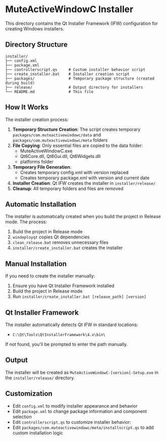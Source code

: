 # MuteActiveWindowC Installer

This directory contains the Qt Installer Framework (IFW) configuration for creating Windows installers.

## Directory Structure

```
installer/
├── config.xml              
├── package.xml             
├── controllerscript.qs     # Custom installer behavior script
├── create_installer.bat    # Installer creation script
├── packages/               # Temporary package structure (created during build)
├── release/                # Output directory for installers
└── README.md               # This file
```

## How It Works

The installer creation process:

1. **Temporary Structure Creation**: The script creates temporary `packages/com.muteactivewindowc/data` and `packages/com.muteactivewindowc/meta` folders
2. **File Copying**: Only essential files are copied to the data folder:
   - MuteActiveWindowC.exe
   - Qt6Core.dll, Qt6Gui.dll, Qt6Widgets.dll
   - platforms folder
3. **Temporary File Generation**: 
   - Creates temporary config.xml with version replaced
   - Creates temporary package.xml with version and current date
4. **Installer Creation**: Qt IFW creates the installer in `installer/release/`
5. **Cleanup**: All temporary folders and files are removed

## Automatic Installation

The installer is automatically created when you build the project in Release mode. The process:

1. Build the project in Release mode
2. `windeployqt` copies Qt dependencies
3. `clean_release.bat` removes unnecessary files
4. `installer/create_installer.bat` creates the installer

## Manual Installation

If you need to create the installer manually:

1. Ensure you have Qt Installer Framework installed
2. Build the project in Release mode
3. Run `installer/create_installer.bat [release_path] [version]`

## Qt Installer Framework

The installer automatically detects Qt IFW in standard locations:
- `C:\Qt\Tools\QtInstallerFramework\4.x\bin\`

If not found, you'll be prompted to enter the path manually.

## Output

The installer will be created as `MuteActiveWindowC-[version]-Setup.exe` in the `installer/release/` directory.

## Customization

- Edit `config.xml` to modify installer appearance and behavior
- Edit `package.xml` to change package information and component selection
- Edit `controllerscript.qs` to customize installer behavior:
- Edit `packages/com.muteactivewindowc/meta/installscript.qs` to add custom installation logic 